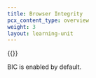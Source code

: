 ```yaml
---
title: Browser Integrity
pcx_content_type: overview
weight: 3
layout: learning-unit
---
```


{{<render file=_bic-description.md productFolder="waf">}}

BIC is enabled by default.